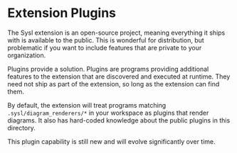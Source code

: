 # Extension Plugins

The Sysl extension is an open-source project, meaning everything it ships with is available to the public. This is wonderful for distribution, but problematic if you want to include features that are private to your organization.

Plugins provide a solution. Plugins are programs providing additional features to the extension that are discovered and executed at runtime. They need not ship as part of the extension, so long as the extension can find them.

By default, the extension will treat programs matching `.sysl/diagram_renderers/*` in your workspace as plugins that render diagrams. It also has hard-coded knowledge about the public plugins in this directory.

This plugin capability is still new and will evolve significantly over time.
